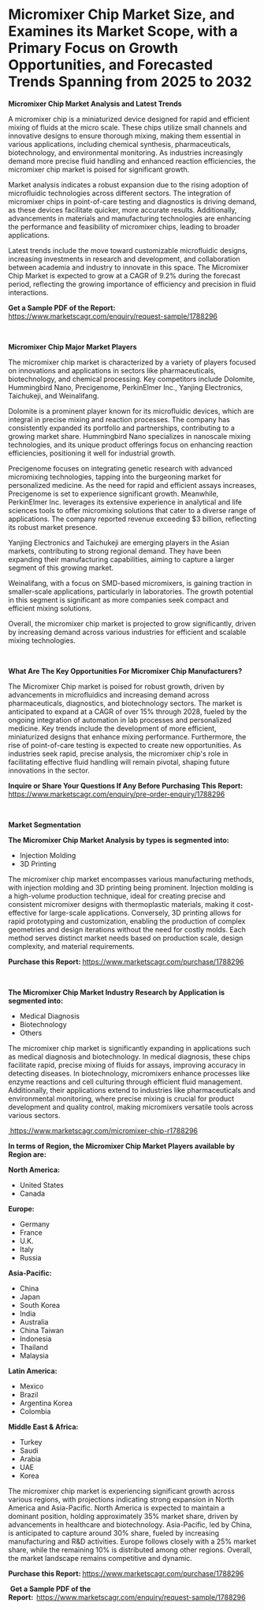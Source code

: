 <p><h1>Micromixer Chip Market Size, and Examines its Market Scope, with a Primary Focus on Growth Opportunities, and Forecasted Trends Spanning from 2025 to 2032</h1></p><p><strong>Micromixer Chip Market Analysis and Latest Trends</strong></p>
<p><p>A micromixer chip is a miniaturized device designed for rapid and efficient mixing of fluids at the micro scale. These chips utilize small channels and innovative designs to ensure thorough mixing, making them essential in various applications, including chemical synthesis, pharmaceuticals, biotechnology, and environmental monitoring. As industries increasingly demand more precise fluid handling and enhanced reaction efficiencies, the micromixer chip market is poised for significant growth.</p><p>Market analysis indicates a robust expansion due to the rising adoption of microfluidic technologies across different sectors. The integration of micromixer chips in point-of-care testing and diagnostics is driving demand, as these devices facilitate quicker, more accurate results. Additionally, advancements in materials and manufacturing technologies are enhancing the performance and feasibility of micromixer chips, leading to broader applications.</p><p>Latest trends include the move toward customizable microfluidic designs, increasing investments in research and development, and collaboration between academia and industry to innovate in this space. The Micromixer Chip Market is expected to grow at a CAGR of 9.2% during the forecast period, reflecting the growing importance of efficiency and precision in fluid interactions.</p></p>
<p><strong>Get a Sample PDF of the Report:&nbsp;</strong> <a href="https://www.marketscagr.com/enquiry/request-sample/1788296?utm_campaign=2648&utm_medium=2&utm_source=Github&utm_content=ia&utm_term=14042025&utm_id=micromixer-chip">https://www.marketscagr.com/enquiry/request-sample/1788296</a></p>
<p>&nbsp;</p>
<p><strong>Micromixer Chip Major Market Players</strong></p>
<p><p>The micromixer chip market is characterized by a variety of players focused on innovations and applications in sectors like pharmaceuticals, biotechnology, and chemical processing. Key competitors include Dolomite, Hummingbird Nano, Precigenome, PerkinElmer Inc., Yanjing Electronics, Taichukeji, and Weinalifang. </p><p>Dolomite is a prominent player known for its microfluidic devices, which are integral in precise mixing and reaction processes. The company has consistently expanded its portfolio and partnerships, contributing to a growing market share. Hummingbird Nano specializes in nanoscale mixing technologies, and its unique product offerings focus on enhancing reaction efficiencies, positioning it well for industrial growth.</p><p>Precigenome focuses on integrating genetic research with advanced micromixing technologies, tapping into the burgeoning market for personalized medicine. As the need for rapid and efficient assays increases, Precigenome is set to experience significant growth. Meanwhile, PerkinElmer Inc. leverages its extensive experience in analytical and life sciences tools to offer micromixing solutions that cater to a diverse range of applications. The company reported revenue exceeding $3 billion, reflecting its robust market presence.</p><p>Yanjing Electronics and Taichukeji are emerging players in the Asian markets, contributing to strong regional demand. They have been expanding their manufacturing capabilities, aiming to capture a larger segment of this growing market. </p><p>Weinalifang, with a focus on SMD-based micromixers, is gaining traction in smaller-scale applications, particularly in laboratories. The growth potential in this segment is significant as more companies seek compact and efficient mixing solutions.</p><p>Overall, the micromixer chip market is projected to grow significantly, driven by increasing demand across various industries for efficient and scalable mixing technologies.</p></p>
<p>&nbsp;</p>
<p><strong>What Are The Key Opportunities For Micromixer Chip Manufacturers?</strong></p>
<p><p>The Micromixer Chip market is poised for robust growth, driven by advancements in microfluidics and increasing demand across pharmaceuticals, diagnostics, and biotechnology sectors. The market is anticipated to expand at a CAGR of over 15% through 2028, fueled by the ongoing integration of automation in lab processes and personalized medicine. Key trends include the development of more efficient, miniaturized designs that enhance mixing performance. Furthermore, the rise of point-of-care testing is expected to create new opportunities. As industries seek rapid, precise analysis, the micromixer chip's role in facilitating effective fluid handling will remain pivotal, shaping future innovations in the sector.</p></p>
<p><strong>Inquire or Share Your Questions If Any Before Purchasing This Report:</strong> <a href="https://www.marketscagr.com/enquiry/pre-order-enquiry/1788296?utm_campaign=2648&utm_medium=2&utm_source=Github&utm_content=ia&utm_term=14042025&utm_id=micromixer-chip">https://www.marketscagr.com/enquiry/pre-order-enquiry/1788296</a></p>
<p>&nbsp;</p>
<p><strong>Market Segmentation</strong></p>
<p><strong>The Micromixer Chip Market Analysis by types is segmented into:</strong></p>
<p><ul><li>Injection Molding</li><li>3D Printing</li></ul></p>
<p><p>The micromixer chip market encompasses various manufacturing methods, with injection molding and 3D printing being prominent. Injection molding is a high-volume production technique, ideal for creating precise and consistent micromixer designs with thermoplastic materials, making it cost-effective for large-scale applications. Conversely, 3D printing allows for rapid prototyping and customization, enabling the production of complex geometries and design iterations without the need for costly molds. Each method serves distinct market needs based on production scale, design complexity, and material requirements.</p></p>
<p><strong>Purchase this Report:&nbsp;</strong><a href="https://www.marketscagr.com/purchase/1788296?utm_campaign=2648&utm_medium=2&utm_source=Github&utm_content=ia&utm_term=14042025&utm_id=micromixer-chip">https://www.marketscagr.com/purchase/1788296</a></p>
<p>&nbsp;</p>
<p><strong>The Micromixer Chip Market Industry Research by Application is segmented into:</strong></p>
<p><ul><li>Medical Diagnosis</li><li>Biotechnology</li><li>Others</li></ul></p>
<p><p>The micromixer chip market is significantly expanding in applications such as medical diagnosis and biotechnology. In medical diagnosis, these chips facilitate rapid, precise mixing of fluids for assays, improving accuracy in detecting diseases. In biotechnology, micromixers enhance processes like enzyme reactions and cell culturing through efficient fluid management. Additionally, their applications extend to industries like pharmaceuticals and environmental monitoring, where precise mixing is crucial for product development and quality control, making micromixers versatile tools across various sectors.</p></p>
<p><a href="https://www.marketscagr.com/micromixer-chip-r1788296?utm_campaign=2648&utm_medium=2&utm_source=Github&utm_content=ia&utm_term=14042025&utm_id=micromixer-chip">&nbsp;https://www.marketscagr.com/micromixer-chip-r1788296</a></p>
<p><strong>In terms of Region, the Micromixer Chip Market Players available by Region are:</strong></p>
<p>
    <p> <strong> North America: </strong>
        <ul>
            <li>United States</li>
            <li>Canada</li>
        </ul>
        </p> 
    <p> <strong> Europe: </strong>
        <ul>
            <li>Germany</li>
            <li>France</li>
            <li>U.K.</li>
            <li>Italy</li>
            <li>Russia</li>
        </ul>
        </p> 
    <p> <strong> Asia-Pacific: </strong>
        <ul>
            <li>China</li>
            <li>Japan</li>
            <li>South Korea</li>
            <li>India</li>
            <li>Australia</li>
            <li>China Taiwan</li>
            <li>Indonesia</li>
            <li>Thailand</li>
            <li>Malaysia</li>
        </ul>
        </p> 
    <p> <strong> Latin America: </strong>
        <ul>
            <li>Mexico</li>
            <li>Brazil</li>
            <li>Argentina Korea</li>
            <li>Colombia</li>
        </ul>
        </p> 
    <p> <strong> Middle East & Africa: </strong>
        <ul>
            <li>Turkey</li>
            <li>Saudi</li>
            <li>Arabia</li>
            <li>UAE</li>
            <li>Korea</li>
        </ul>
    </p>
    </p>
<p><p>The micromixer chip market is experiencing significant growth across various regions, with projections indicating strong expansion in North America and Asia-Pacific. North America is expected to maintain a dominant position, holding approximately 35% market share, driven by advancements in healthcare and biotechnology. Asia-Pacific, led by China, is anticipated to capture around 30% share, fueled by increasing manufacturing and R&D activities. Europe follows closely with a 25% market share, while the remaining 10% is distributed among other regions. Overall, the market landscape remains competitive and dynamic.</p></p>
<p><strong>Purchase this Report: </strong><a href="https://www.marketscagr.com/purchase/1788296?utm_campaign=2648&utm_medium=2&utm_source=Github&utm_content=ia&utm_term=14042025&utm_id=micromixer-chip">https://www.marketscagr.com/purchase/1788296</a></p>
<p>&nbsp;<strong>Get a Sample PDF of the Report:&nbsp;&nbsp;</strong><a href="https://www.marketscagr.com/enquiry/request-sample/1788296?utm_campaign=2648&utm_medium=2&utm_source=Github&utm_content=ia&utm_term=14042025&utm_id=micromixer-chip">https://www.marketscagr.com/enquiry/request-sample/1788296</a></p>
<p><strong></strong></p>
<p><p></p><p></p><p></p></p>